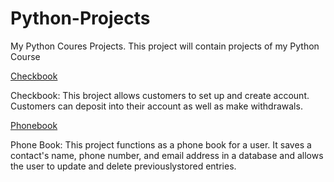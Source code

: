 # Python-Projects
My Python Coures Projects.
This project will contain projects of my Python Course 

[Checkbook](https://github.com/Mummy2020/Python-Projects/tree/main/Python%20Challenges/Checkbook_Project)

Checkbook:
This broject allows customers to set up and create account. Customers can deposit into their account as well as make withdrawals. 

[Phonebook](https://github.com/Mummy2020/Python-Projects/tree/main/Python_projects/Phonebook_project)

Phone Book:
This project functions as a phone book for a user. It saves a contact's name, phone number, and email address in a database and allows 
the user to update and delete previouslystored entries.
